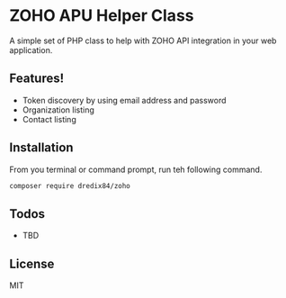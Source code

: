# ZOHO APU Helper Class

A simple set of PHP class to help with ZOHO API integration in your web application.


## Features!

  - Token discovery by using email address and password
  - Organization listing
  - Contact listing
  
## Installation

From you terminal or command prompt, run teh following command.

```sh
composer require dredix84/zoho
```

## Todos

 - TBD

License
----

MIT
